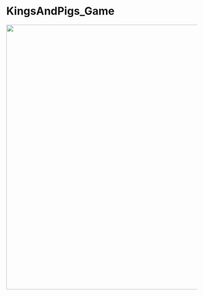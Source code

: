 # KingsAndPigs_Game

<div align="center">
<img src="![Capturar](https://user-images.githubusercontent.com/81108091/141857707-0d04ff14-1ec6-4ba5-aa80-ed2c8beb9b7b.png)" width="700px" />
</div>

